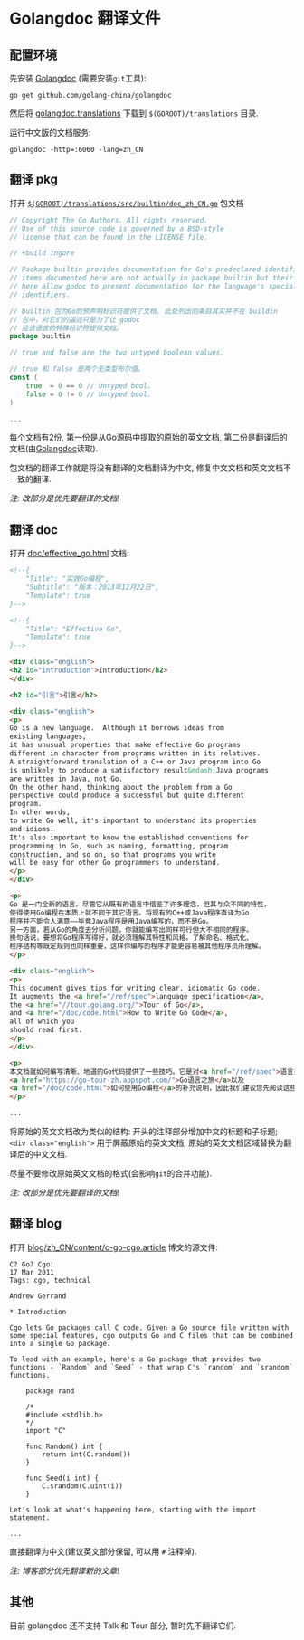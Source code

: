 # Golangdoc 翻译文件

## 配置环境

先安装 [Golangdoc](https://github.com/golang-china/golangdoc) (需要安装`git`工具):

	go get github.com/golang-china/golangdoc

然后将 [golangdoc.translations](https://github.com/golang-china/golangdoc.translations) 下载到 `$(GOROOT)/translations` 目录.

运行中文版的文档服务:

	golangdoc -http=:6060 -lang=zh_CN

## 翻译 pkg

打开 [`$(GOROOT)/translations/src/builtin/doc_zh_CN.go`](https://github.com/golang-china/golangdoc.translations/blob/master/src/builtin/doc_zh_CN.go) 包文档

```Go
// Copyright The Go Authors. All rights reserved.
// Use of this source code is governed by a BSD-style
// license that can be found in the LICENSE file.

// +build ingore

// Package builtin provides documentation for Go's predeclared identifiers. The
// items documented here are not actually in package builtin but their descriptions
// here allow godoc to present documentation for the language's special
// identifiers.

// builtin 包为Go的预声明标识符提供了文档. 此处列出的条目其实并不在 buildin
// 包中，对它们的描述只是为了让 godoc
// 给该语言的特殊标识符提供文档。
package builtin

// true and false are the two untyped boolean values.

// true 和 false 是两个无类型布尔值。
const (
	true  = 0 == 0 // Untyped bool.
	false = 0 != 0 // Untyped bool.
)

...
```

每个文档有2份, 第一份是从Go源码中提取的原始的英文文档, 第二份是翻译后的文档(由[Golangdoc](https://github.com/golang-china/golangdoc)读取).

包文档的翻译工作就是将没有翻译的文档翻译为中文, 修复中文文档和英文文档不一致的翻译.

*注: 改部分是优先要翻译的文档!*

## 翻译 doc

打开 [doc/effective_go.html](https://github.com/golang-china/golangdoc.translations/blob/master/doc/zh_CN/effective_go.html) 文档:

```html
<!--{
	"Title": "实效Go编程",
	"Subtitle": "版本：2013年12月22日",
	"Template": true
}-->

<!--{
	"Title": "Effective Go",
	"Template": true
}-->

<div class="english">
<h2 id="introduction">Introduction</h2>
</div>

<h2 id="引言">引言</h2>

<div class="english">
<p>
Go is a new language.  Although it borrows ideas from
existing languages,
it has unusual properties that make effective Go programs
different in character from programs written in its relatives.
A straightforward translation of a C++ or Java program into Go
is unlikely to produce a satisfactory result&mdash;Java programs
are written in Java, not Go.
On the other hand, thinking about the problem from a Go
perspective could produce a successful but quite different
program.
In other words,
to write Go well, it's important to understand its properties
and idioms.
It's also important to know the established conventions for
programming in Go, such as naming, formatting, program
construction, and so on, so that programs you write
will be easy for other Go programmers to understand.
</p>
</div>

<p>
Go 是一门全新的语言。尽管它从既有的语言中借鉴了许多理念，但其与众不同的特性，
使得使用Go编程在本质上就不同于其它语言。将现有的C++或Java程序直译为Go
程序并不能令人满意——毕竟Java程序是用Java编写的，而不是Go。
另一方面，若从Go的角度去分析问题，你就能编写出同样可行但大不相同的程序。
换句话说，要想将Go程序写得好，就必须理解其特性和风格。了解命名、格式化、
程序结构等既定规则也同样重要，这样你编写的程序才能更容易被其他程序员所理解。
</p>

<div class="english">
<p>
This document gives tips for writing clear, idiomatic Go code.
It augments the <a href="/ref/spec">language specification</a>,
the <a href="//tour.golang.org/">Tour of Go</a>,
and <a href="/doc/code.html">How to Write Go Code</a>,
all of which you
should read first.
</p>
</div>

<p>
本文档就如何编写清晰、地道的Go代码提供了一些技巧。它是对<a href="/ref/spec">语言规范</a>、
<a href="https://go-tour-zh.appspot.com/">Go语言之旅</a>以及
<a href="/doc/code.html">如何使用Go编程</a>的补充说明，因此我们建议您先阅读这些文档。
</p>

...
```

将原始的英文文档改为类似的结构: 开头的注释部分增加中文的标题和子标题; `<div class="english">` 用于屏蔽原始的英文文档; 原始的英文文档区域替换为翻译后的中文文档.

尽量不要修改原始英文文档的格式(会影响`git`的合并功能).

*注: 改部分是优先要翻译的文档!*

## 翻译 blog

打开 [blog/zh_CN/content/c-go-cgo.article](https://github.com/golang-china/golangdoc.translations/blob/master/blog/zh_CN/content/c-go-cgo.article) 博文的源文件:

```
C? Go? Cgo!
17 Mar 2011
Tags: cgo, technical

Andrew Gerrand

* Introduction

Cgo lets Go packages call C code. Given a Go source file written with some special features, cgo outputs Go and C files that can be combined into a single Go package.

To lead with an example, here's a Go package that provides two functions - `Random` and `Seed` - that wrap C's `random` and `srandom` functions.

	package rand

	/*
	#include <stdlib.h>
	*/
	import "C"

	func Random() int {
	    return int(C.random())
	}

	func Seed(i int) {
	    C.srandom(C.uint(i))
	}

Let's look at what's happening here, starting with the import statement.

...
```

直接翻译为中文(建议英文部分保留, 可以用 `#` 注释掉).

*注: 博客部分优先翻译新的文章!*

## 其他

目前 golangdoc 还不支持 Talk 和 Tour 部分, 暂时先不翻译它们.

